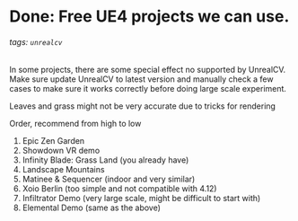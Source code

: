 # Done: Free UE4 projects we can use.
###### tags: `unrealcv`

In some projects, there are some special effect no supported by UnrealCV. Make sure update UnrealCV to latest version and manually check a few cases to make sure it works correctly before doing large scale experiment.

Leaves and grass might not be very accurate due to tricks for rendering

Order, recommend from high to low

1. Epic Zen Garden
2. Showdown VR demo
3. Infinity Blade: Grass Land (you already have)
4. Landscape Mountains
5. Matinee & Sequencer (indoor and very similar)
6. Xoio Berlin (too simple and not compatible with 4.12)
7. Infiltrator Demo (very large scale, might be difficult to start with)
8. Elemental Demo (same as the above)